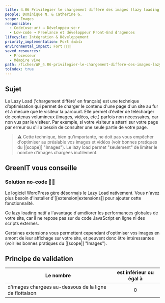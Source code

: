 ```yaml
---
title: 4.06 Privilégier le chargement différé des images (lazy loading)
people: Dominique N. & Catherine G.
scope: Images
responsible:
  - Code(use·ur) → Développeu·se·r
  - Low-code → Freelance et développeur Front-End d'agences
lifecycle: Intégration & Développement
priority_implementation: Fort 👍👍👍
environmental_impact: Fort 🌱🌱🌱
saved_resources:
  - Processeur
  - Mémoire vive
path: /fiches/WP_4.06-privilegier-le-chargement-differe-des-images-lazy-loading
toIndex: true
---
```


## Sujet

Le Lazy Load ('chargement différé' en français) est une technique d’optimisation qui permet de charger le contenu d'une page d'un site au fur et à mesure que le visiteur la parcourt. Elle permet d'éviter de télécharger de contenus volumineux (images, vidéos, etc.) parfois non nécessaires, car non vus par le visiteur. Par exemple, si votre visiteur a atterri sur votre page par erreur ou s'il a besoin de consulter une seule partie de votre page.

> ⚠️ Cette technique, bien qu'importante, ne doit pas vous empêcher d'optimiser au préalable vos images et vidéos (voir bonnes pratiques du [[scope]] "Images"). Le lazy load permet "seulement" de limiter le nombre d'images chargées inutilement.

## GreenIT vous conseille

### Solution no-code 🌱🌱

Le logiciel WordPress gère désormais le Lazy Load nativement. Vous n'avez plus besoin d'installer d'[[extension|extensions]] pour ajouter cette fonctionnalité.

Ce lazy loading natif a l'avantage d'améliorer les performances globales de votre site, car il ne repose pas sur du code JavaScript en ligne ni des scripts externes.

Certaines extensions vous permettent cependant d'optimiser vos images en amont de leur affichage sur votre site, et peuvent donc être intéressantes (voir les bonnes pratiques du [[scope]] "Images").

## Principe de validation

| Le nombre                                                  | est inférieur ou égal à |
| ---------------------------------------------------------- | :---------------------: |
| d'images chargées au-dessous de la ligne de flottaison |            0            |

